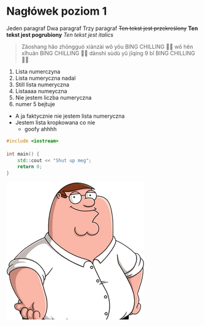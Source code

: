 # Nagłówek poziom 1
Jeden paragraf
Dwa paragraf
Trzy paragraf
~~Ten tekst jest przekreślony~~
**Ten tekst jest pogrubiony**
*Ten tekst jest italics*
> Zǎoshang hǎo zhōngguó xiànzài wǒ yǒu BING CHILLING 🥶🍦 wǒ hěn xǐhuān BING CHILLING 🥶🍦 dànshì sùdù yǔ jīqíng 9 bǐ BING CHILLING 🥶🍦 
1. Lista numerczyna
2. Lista numeryczna nadal
3. Still lista numeryczna
4. Listaaaa numeyczna
5. Nie jestem liczba numeryczna
6. numer 5 bejtuje

- A ja faktycznie nie jestem lista numeryczna
- Jestem lista kropkowana co nie
    - goofy ahhhh

```cpp
#include <iostream>

int main() {
    std::cout << "Shut up meg";
    return 0;
}
```
![img/PeterGriffin.webp](img/PeterGriffin.webp)
